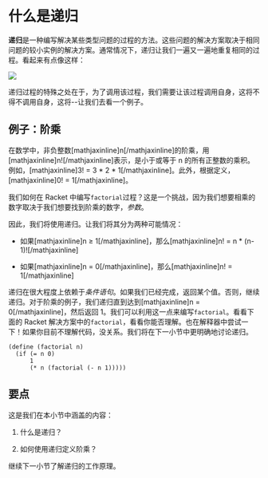 # 什么是递归

**递归**是一种编写解决某些类型问题的过程的方法。这些问题的解决方案取决于相同问题的较小实例的解决方案。通常情况下，递归让我们一遍又一遍地重复相同的过程。看起来有点像这样：

![](http://caseelse.net/wp-content/uploads/2008/05/recursionagain.jpg)

递归过程的特殊之处在于，为了调用该过程，我们需要让该过程调用自身，这将不得不调用自身，这将--让我们去看一个例子。

## 例子：阶乘

在数学中，非负整数[mathjaxinline]n[/mathjaxinline]的阶乘，用[mathjaxinline]n![/mathjaxinline]表示，是小于或等于 n 的所有正整数的乘积。例如，[mathjaxinline]3! = 3 * 2 * 1[/mathjaxinline]。此外，根据定义，[mathjaxinline]0! = 1[/mathjaxinline]。

我们如何在 Racket 中编写`factorial`过程？这是一个挑战，因为我们想要相乘的数字取决于我们想要找到阶乘的数字，*参数*。

因此，我们将使用递归。让我们将其分为两种可能情况：

+   如果[mathjaxinline]n ≥ 1[/mathjaxinline]，那么[mathjaxinline]n! = n * (n-1)![/mathjaxinline]

+   如果[mathjaxinline]n = 0[/mathjaxinline]，那么[mathjaxinline]n! = 1[/mathjaxinline]

递归在很大程度上依赖于*条件语句*。如果我们已经完成，返回某个值。否则，继续递归。对于阶乘的例子，我们递归直到达到[mathjaxinline]n = 0[/mathjaxinline]，然后返回 1。我们可以利用这一点来编写`factorial`。看看下面的 Racket 解决方案中的`factorial`，看看你能否理解。也在解释器中尝试一下！如果你目前不理解代码，没关系。我们将在下一小节中更明确地讨论递归。

```
(define (factorial n)
  (if (= n 0)
      1
      (* n (factorial (- n 1))))) 
```

## 要点

这是我们在本小节中涵盖的内容：

1.  什么是递归？

1.  如何使用递归定义阶乘？

继续下一小节了解递归的工作原理。
